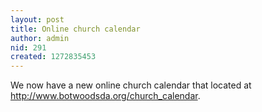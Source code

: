 ```yaml
---
layout: post
title: Online church calendar
author: admin
nid: 291
created: 1272835453
---
```

We now have a new online church calendar that located at http://www.botwoodsda.org/church_calendar.
